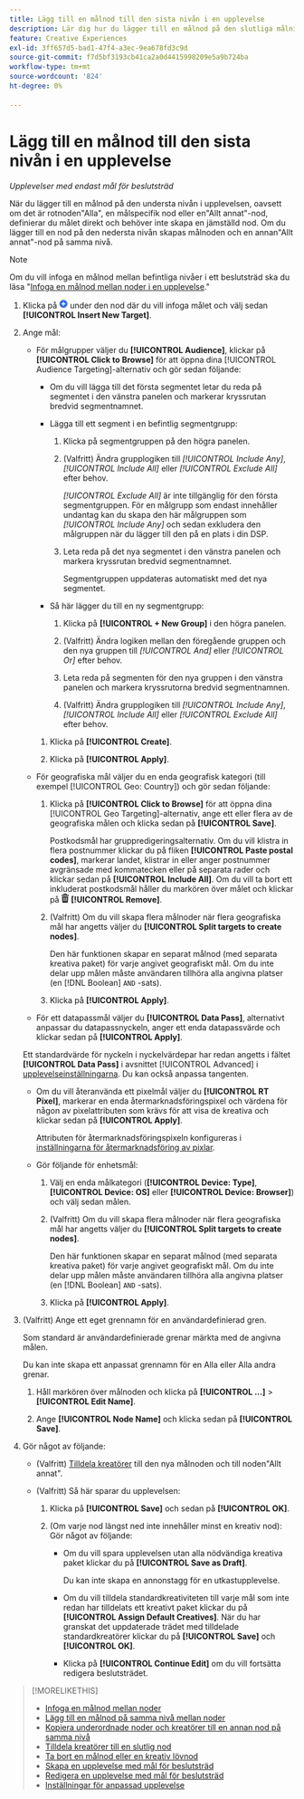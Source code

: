 ```yaml
---
title: Lägg till en målnod till den sista nivån i en upplevelse
description: Lär dig hur du lägger till en målnod på den slutliga målnivån i en annonsupplevelse.
feature: Creative Experiences
exl-id: 3ff657d5-bad1-47f4-a3ec-9ea678fd3c9d
source-git-commit: f7d5bf3193cb41ca2a0d4415998209e5a9b724ba
workflow-type: tm+mt
source-wordcount: '824'
ht-degree: 0%

---
```


# Lägg till en målnod till den sista nivån i en upplevelse

*Upplevelser med endast mål för beslutsträd*

När du lägger till en målnod på den understa nivån i upplevelsen, oavsett om det är rotnoden&quot;Alla&quot;, en målspecifik nod eller en&quot;Allt annat&quot;-nod, definierar du målet direkt och behöver inte skapa en jämställd nod. Om du lägger till en nod på den nedersta nivån skapas målnoden och en annan&quot;Allt annat&quot;-nod på samma nivå.

>[!NOTE]
>
>Om du vill infoga en målnod mellan befintliga nivåer i ett beslutsträd ska du läsa &quot;[Infoga en målnod mellan noder i en upplevelse](experience-target-node-add-inner.md).&quot;

<!-- 1. [ways to get to the decision tree] -->

1. Klicka på ![Lägg till](/help/creative/assets/add.png "Lägg till") under den nod där du vill infoga målet och välj sedan **[!UICONTROL Insert New Target]**.

1. Ange mål:

   * För målgrupper väljer du **[!UICONTROL Audience]**, klickar på **[!UICONTROL Click to Browse]** för att öppna dina [!UICONTROL Audience Targeting]-alternativ och gör sedan följande:

      * Om du vill lägga till det första segmentet letar du reda på segmentet i den vänstra panelen och markerar kryssrutan bredvid segmentnamnet.

      * Lägga till ett segment i en befintlig segmentgrupp:

         1. Klicka på segmentgruppen på den högra panelen.

         1. (Valfritt) Ändra grupplogiken till *[!UICONTROL Include Any]*, *[!UICONTROL Include All]* eller *[!UICONTROL Exclude All]* efter behov.

            *[!UICONTROL Exclude All]* är inte tillgänglig för den första segmentgruppen. För en målgrupp som endast innehåller undantag kan du skapa den här målgruppen som *[!UICONTROL Include Any]* och sedan exkludera den målgruppen när du lägger till den på en plats i din DSP.

         1. Leta reda på det nya segmentet i den vänstra panelen och markera kryssrutan bredvid segmentnamnet.

            Segmentgruppen uppdateras automatiskt med det nya segmentet.

      * Så här lägger du till en ny segmentgrupp:

         1. Klicka på **[!UICONTROL + New Group]** i den högra panelen.

         1. (Valfritt) Ändra logiken mellan den föregående gruppen och den nya gruppen till *[!UICONTROL And]* eller *[!UICONTROL Or]* efter behov.

         1. Leta reda på segmenten för den nya gruppen i den vänstra panelen och markera kryssrutorna bredvid segmentnamnen.

         1. (Valfritt) Ändra grupplogiken till *[!UICONTROL Include Any]*, *[!UICONTROL Include All]* eller *[!UICONTROL Exclude All]* efter behov.

      1. Klicka på **[!UICONTROL Create]**.

      1. Klicka på **[!UICONTROL Apply]**.

   * För geografiska mål väljer du en enda geografisk kategori (till exempel [!UICONTROL Geo: Country]) och gör sedan följande:

      1. Klicka på **[!UICONTROL Click to Browse]** för att öppna dina [!UICONTROL Geo Targeting]-alternativ, ange ett eller flera av de geografiska målen och klicka sedan på **[!UICONTROL Save]**.

         Postkodsmål har gruppredigeringsalternativ. Om du vill klistra in flera postnummer klickar du på fliken **[!UICONTROL Paste postal codes]**, markerar landet, klistrar in eller anger postnummer avgränsade med kommatecken eller på separata rader och klickar sedan på **[!UICONTROL Include All]**. Om du vill ta bort ett inkluderat postkodsmål håller du markören över målet och klickar på ![Ta bort](/help/creative/assets/delete.png "Ta bort") **[!UICONTROL Remove]**.

      1. (Valfritt) Om du vill skapa flera målnoder när flera geografiska mål har angetts väljer du **[!UICONTROL Split targets to create nodes]**.

         Den här funktionen skapar en separat målnod (med separata kreativa paket) för varje angivet geografiskt mål. Om du inte delar upp målen måste användaren tillhöra alla angivna platser (en [!DNL Boolean] `AND` -sats).

      1. Klicka på **[!UICONTROL Apply]**.

   * För ett datapassmål väljer du **[!UICONTROL Data Pass]**, alternativt anpassar du datapassnyckeln, anger ett enda datapassvärde och klickar sedan på **[!UICONTROL Apply]**.

   Ett standardvärde för nyckeln i nyckelvärdepar har redan angetts i fältet **[!UICONTROL Data Pass]** i avsnittet [!UICONTROL Advanced] i [upplevelseinställningarna](experience-settings-targeting.md). Du kan också anpassa tangenten.

   * Om du vill återanvända ett pixelmål väljer du **[!UICONTROL RT Pixel]**, markerar en enda återmarknadsföringspixel och värdena för någon av pixelattributen som krävs för att visa de kreativa och klickar sedan på **[!UICONTROL Apply]**.

     Attributen för återmarknadsföringspixeln konfigureras i [inställningarna för återmarknadsföring av pixlar](/help/creative/pixels/retargeting-pixel-manage.md).

   * Gör följande för enhetsmål:

      1. Välj en enda målkategori (**[!UICONTROL Device: Type]**, **[!UICONTROL Device: OS]** eller **[!UICONTROL Device: Browser]**) och välj sedan målen.

      1. (Valfritt) Om du vill skapa flera målnoder när flera geografiska mål har angetts väljer du **[!UICONTROL Split targets to create nodes]**.

         Den här funktionen skapar en separat målnod (med separata kreativa paket) för varje angivet geografiskt mål. Om du inte delar upp målen måste användaren tillhöra alla angivna platser (en [!DNL Boolean] `AND` -sats).

      1. Klicka på **[!UICONTROL Apply]**.

1. (Valfritt) Ange ett eget grennamn för en användardefinierad gren.

   Som standard är användardefinierade grenar märkta med de angivna målen.

   Du kan inte skapa ett anpassat grennamn för en Alla eller Alla andra grenar.

   1. Håll markören över målnoden och klicka på **[!UICONTROL ...]** > **[!UICONTROL Edit Name]**.

   1. Ange **[!UICONTROL Node Name]** och klicka sedan på **[!UICONTROL Save]**.

1. Gör något av följande:

   * (Valfritt) [Tilldela kreatörer](experience-assign-creative-bundles.md) till den nya målnoden och till noden&quot;Allt annat&quot;.

   * (Valfritt) Så här sparar du upplevelsen:

      1. Klicka på **[!UICONTROL Save]** och sedan på **[!UICONTROL OK]**.

      1. (Om varje nod längst ned inte innehåller minst en kreativ nod): Gör något av följande:

         * Om du vill spara upplevelsen utan alla nödvändiga kreativa paket klickar du på **[!UICONTROL Save as Draft]**.

           Du kan inte skapa en annonstagg för en utkastupplevelse.

         * Om du vill tilldela standardkreativiteten till varje mål som inte redan har tilldelats ett kreativt paket klickar du på **[!UICONTROL Assign Default Creatives]**. När du har granskat det uppdaterade trädet med tilldelade standardkreatörer klickar du på **[!UICONTROL Save]** och **[!UICONTROL OK]**.

         * Klicka på **[!UICONTROL Continue Edit]** om du vill fortsätta redigera beslutsträdet.

>[!MORELIKETHIS]
>
>* [Infoga en målnod mellan noder](experience-target-node-add-inner.md)
>* [Lägg till en målnod på samma nivå mellan noder](experience-target-node-add-sibling.md)
>* [Kopiera underordnade noder och kreatörer till en annan nod på samma nivå](experience-target-node-copy.md)
>* [Tilldela kreatörer till en slutlig nod](experience-assign-creative-bundles.md)
>* [Ta bort en målnod eller en kreativ lövnod](/help/creative/experiences/experience-target-node-delete.md)
>* [Skapa en upplevelse med mål för beslutsträd](experience-create-targeting.md)
>* [Redigera en upplevelse med mål för beslutsträd](experience-edit-targeting.md)
>* [Inställningar för anpassad upplevelse](experience-settings-targeting.md)
